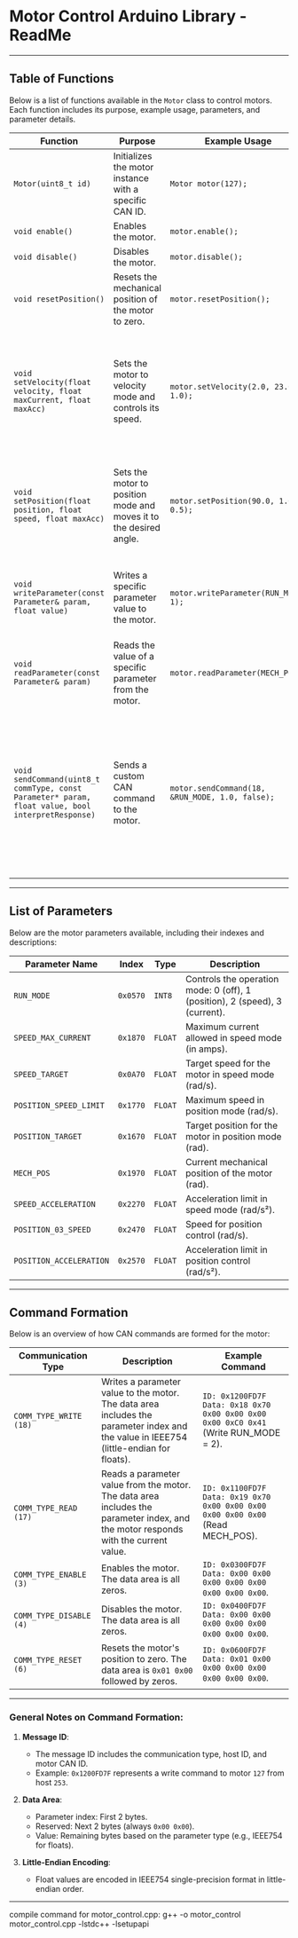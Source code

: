 # Motor Control Arduino Library - ReadMe

---

## **Table of Functions**

Below is a list of functions available in the `Motor` class to control motors. Each function includes its purpose, example usage, parameters, and parameter details.

| **Function**                | **Purpose**                                                                                  | **Example Usage**                              | **Parameters**                                                                                                         |
|-----------------------------|----------------------------------------------------------------------------------------------|------------------------------------------------|-----------------------------------------------------------------------------------------------------------------------|
| `Motor(uint8_t id)`         | Initializes the motor instance with a specific CAN ID.                                       | `Motor motor(127);`                            | **id (uint8_t)**: Motor CAN ID (compulsory).                                                                          |
| `void enable()`             | Enables the motor.                                                                           | `motor.enable();`                              | None                                                                                                                  |
| `void disable()`            | Disables the motor.                                                                          | `motor.disable();`                             | None                                                                                                                  |
| `void resetPosition()`      | Resets the mechanical position of the motor to zero.                                         | `motor.resetPosition();`                       | None                                                                                                                  |
| `void setVelocity(float velocity, float maxCurrent, float maxAcc)` | Sets the motor to velocity mode and controls its speed.                            | `motor.setVelocity(2.0, 23.0, 1.0);`           | **velocity (float)**: Target velocity (rad/s, compulsory).<br>**maxCurrent (float)**: Max current (A, optional).<br>**maxAcc (float)**: Max acceleration (rad/s², optional). |
| `void setPosition(float position, float speed, float maxAcc)`    | Sets the motor to position mode and moves it to the desired angle.                  | `motor.setPosition(90.0, 1.0, 0.5);`           | **position (float)**: Target position (rad, compulsory).<br>**speed (float)**: Max speed (rad/s, optional).<br>**maxAcc (float)**: Max acceleration (rad/s², optional). |
| `void writeParameter(const Parameter& param, float value)`      | Writes a specific parameter value to the motor.                                      | `motor.writeParameter(RUN_MODE, 1);`           | **param (Parameter)**: Target parameter (compulsory).<br>**value (float)**: Value to write (compulsory).              |
| `void readParameter(const Parameter& param)`                    | Reads the value of a specific parameter from the motor.                              | `motor.readParameter(MECH_POS);`               | **param (Parameter)**: Target parameter (compulsory).                                                                 |
| `void sendCommand(uint8_t commType, const Parameter* param, float value, bool interpretResponse)` | Sends a custom CAN command to the motor.                  | `motor.sendCommand(18, &RUN_MODE, 1.0, false);` | **commType (uint8_t)**: Communication type (compulsory).<br>**param (Parameter\*)**: Target parameter (optional).<br>**value (float)**: Parameter value (optional).<br>**interpretResponse (bool)**: Interpret response (optional). |

---

## **List of Parameters**

Below are the motor parameters available, including their indexes and descriptions:

| **Parameter Name**          | **Index** | **Type**  | **Description**                                                                          |
|-----------------------------|-----------|-----------|------------------------------------------------------------------------------------------|
| `RUN_MODE`                 | `0x0570`  | `INT8`    | Controls the operation mode: 0 (off), 1 (position), 2 (speed), 3 (current).              |
| `SPEED_MAX_CURRENT`        | `0x1870`  | `FLOAT`   | Maximum current allowed in speed mode (in amps).                                         |
| `SPEED_TARGET`             | `0x0A70`  | `FLOAT`   | Target speed for the motor in speed mode (rad/s).                                        |
| `POSITION_SPEED_LIMIT`     | `0x1770`  | `FLOAT`   | Maximum speed in position mode (rad/s).                                                 |
| `POSITION_TARGET`          | `0x1670`  | `FLOAT`   | Target position for the motor in position mode (rad).                                    |
| `MECH_POS`                 | `0x1970`  | `FLOAT`   | Current mechanical position of the motor (rad).                                          |
| `SPEED_ACCELERATION`       | `0x2270`  | `FLOAT`   | Acceleration limit in speed mode (rad/s²).                                              |
| `POSITION_03_SPEED`        | `0x2470`  | `FLOAT`   | Speed for position control (rad/s).                                                     |
| `POSITION_ACCELERATION`    | `0x2570`  | `FLOAT`   | Acceleration limit in position control (rad/s²).                                        |

---

## **Command Formation**

Below is an overview of how CAN commands are formed for the motor:

| **Communication Type**      | **Description**                                                                                                                                                                          | **Example Command**                                                                                  |
|-----------------------------|------------------------------------------------------------------------------------------------------------------------------------------------------------------------------------------|------------------------------------------------------------------------------------------------------|
| `COMM_TYPE_WRITE (18)`      | Writes a parameter value to the motor. The data area includes the parameter index and the value in IEEE754 (little-endian for floats).                                                   | `ID: 0x1200FD7F Data: 0x18 0x70 0x00 0x00 0x00 0x00 0xC0 0x41` (Write RUN_MODE = 2).                  |
| `COMM_TYPE_READ (17)`       | Reads a parameter value from the motor. The data area includes the parameter index, and the motor responds with the current value.                                                       | `ID: 0x1100FD7F Data: 0x19 0x70 0x00 0x00 0x00 0x00 0x00 0x00` (Read MECH_POS).                      |
| `COMM_TYPE_ENABLE (3)`      | Enables the motor. The data area is all zeros.                                                                                                                                           | `ID: 0x0300FD7F Data: 0x00 0x00 0x00 0x00 0x00 0x00 0x00 0x00`.                                      |
| `COMM_TYPE_DISABLE (4)`     | Disables the motor. The data area is all zeros.                                                                                                                                          | `ID: 0x0400FD7F Data: 0x00 0x00 0x00 0x00 0x00 0x00 0x00 0x00`.                                      |
| `COMM_TYPE_RESET (6)`       | Resets the motor's position to zero. The data area is `0x01 0x00` followed by zeros.                                                                                                     | `ID: 0x0600FD7F Data: 0x01 0x00 0x00 0x00 0x00 0x00 0x00 0x00`.                                      |

---

### **General Notes on Command Formation**:
1. **Message ID**:
   - The message ID includes the communication type, host ID, and motor CAN ID.
   - Example: `0x1200FD7F` represents a write command to motor `127` from host `253`.

2. **Data Area**:
   - Parameter index: First 2 bytes.
   - Reserved: Next 2 bytes (always `0x00 0x00`).
   - Value: Remaining bytes based on the parameter type (e.g., IEEE754 for floats).

3. **Little-Endian Encoding**:
   - Float values are encoded in IEEE754 single-precision format in little-endian order.

---

compile command for motor_control.cpp: g++ -o motor_control motor_control.cpp -lstdc++ -lsetupapi

